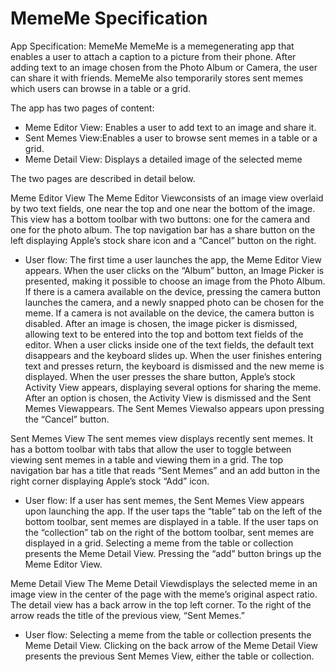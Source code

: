 # MemeMe Specification
App Specification: MemeMe
MemeMe is a meme­generating app that enables a user to attach a caption to a picture from their phone. After adding text to an image chosen from the Photo Album or Camera, the user can share it with friends. MemeMe also temporarily stores sent memes which users can browse in a table or a grid.

The app has two pages of content:
- Meme Editor View: ​Enables a user to add text to an image and share it.
- Sent Memes View:​Enables a user to browse sent memes in a table or a grid.
- Meme Detail View: ​Displays a detailed image of the selected meme

The two pages are described in detail below.

Meme Editor View
The Meme Editor View​consists of an image view overlaid by two text fields, one near the top and one near the bottom of the image. This view has a bottom toolbar with two buttons: one for the camera and one for the photo album. The top navigation bar has a share button on the left displaying Apple’s stock share icon and a “Cancel” button on the right.
- User flow: The first time a user launches the app, the Meme Editor View​appears. When the user clicks on the “Album” button, an Image Picker is presented, making it possible to choose an image from the Photo Album. If there is a camera available on the device, pressing the camera button launches the camera, and a newly snapped photo can be chosen for the meme. If a camera is not available on the device, the camera button is disabled. After an image is chosen, the image picker is dismissed, allowing text to be entered into the top and bottom text fields of the editor. When a user clicks inside one of the text fields, the default text disappears and the keyboard slides up. When the user finishes entering text and presses return, the keyboard is dismissed and the new meme is displayed. When the user presses the share button, Apple’s stock Activity View appears, displaying several options for sharing the meme. After an option is chosen, the Activity View is dismissed and the Sent Memes View​appears. The Sent Memes View​also appears upon pressing the “Cancel” button.

Sent Memes View
The sent memes view displays recently sent memes. It has a bottom toolbar with tabs that allow the user to toggle between viewing sent memes in a table and viewing them in a grid. The top navigation bar has a title that reads “Sent Memes” and an add button in the right corner displaying Apple’s stock “Add” icon.
- User flow: If a user has sent memes, the Sent Memes View ​appears upon launching the app. If the user taps the “table” tab on the left of the bottom toolbar, sent memes are displayed in a table. If the user taps on the “collection” tab on the right of the bottom toolbar, sent memes are displayed in a grid. Selecting a meme from the table or collection presents the Meme Detail View​. Pressing the “add” button brings up the Meme Editor View​.

Meme Detail View
The Meme Detail View​displays the selected meme in an image view in the center of the page with the meme’s original aspect ratio. The detail view has a back arrow in the top left corner. To the right of the arrow reads the title of the previous view, “Sent Memes.”
- User flow: Selecting a meme from the table or collection presents the Meme Detail View​. Clicking on the back arrow of the Meme Detail View​presents the previous Sent Memes View​, either the table or collection.
